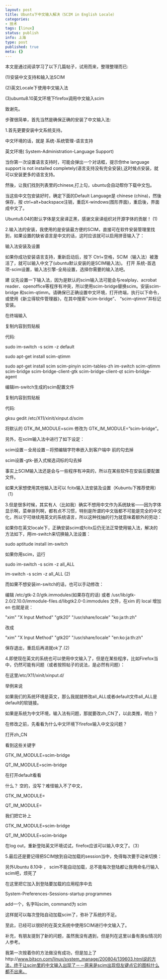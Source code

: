 ```yaml
---
layout: post
title: Ubuntu下中文输入解决（SCIM in English Locale）
categories:
- 技术 
tags: [linux]
status: publish
info: 上海
type: post
published: true
meta: {}
---
```


本文是通过阅读学习了以下几篇帖子，试用而来，整理整理而已: 



(1)安装中文支持和输入法SCIM 



(2)英文Locale下使用中文输入法 



(3)ubuntu8.10英文环境下firefox调用中文输入scim



致谢先。





步骤很简单，首先当然是确保正确的安装了中文输入法:



1.首先更要安装中文系统支持。

中文环境的话，就是 系统-系统管理-语言支持

英文环境( System-Administration-Language Support)

当你第一次设置语言支持时，可能会弹出一个对话框，提示你the language support is not installed completely(语言支持没有完全安装),这时候点安装，就可以安装更多的语言支持。

然後，让我们找到列表里的chinese,打上勾，ubuntu会自动帮你下载中文包。

当这些中文包安装好时，确定下面的Default Language是 chinese (china)，然後保存，按 ctrl+alt+backspace注销，重启X-windows(图形界面)，重启後，界面成中文了。

Ubuntu8.04的默认字体是文泉译正黑，感谢文泉译组织对开源字体的贡献！ (1)

2.输入法的安装，我使用的是安装最方便的SCIM，直接可在软件安装管理里找到，如果设置的缺省语言是中文的话，这时应该就可以启用拼音输入了：

输入法安装及设置

如果你成功安装语言支持，重新启动后，按下 Ctrl+空格，SCIM（输入法）被激活了，就可以输入中文了(ubuntu默认安装的是SCIM输入法)。 打开 系统-首选项-scim设置，输入法引擎-全局设置，选择你需要的输入法吧。

建 议先设置一下输入法，因为是默认的scim输入法可能会与realplay、acrobat reader、openoffice等程序有冲突，所以使用scim-bridge替换scim。安装scim-bridge 和scim-qtimm。请确保已正确设置中文环境，打开终端，执行以下命令，或使用《新立得软件管理器》，在其中搜索”scim-bridge”、 “scim-qtimm”并标记安装。

在终端输入

复制内容到剪贴板

代码:

sudo im-switch -s scim -z default

sudo apt-get install scim-qtimm

sudo apt-get install scim scim-pinyin scim-tables-zh im-switch scim-qtimm scim-bridge scim-bridge-client-gtk scim-bridge-client-qt scim-bridge-agent

编辑im-switch生成的scim配置文件

复制内容到剪贴板

代码:

gksu gedit /etc/X11/xinit/xinput.d/scim

将默认的 GTK_IM_MODULE=scim 修改为 GTK_IM_MODULE=”scim-bridge”。

另外，在scim输入法中进行了如下设定：

scim设置－全局设置－将预编辑字符串嵌入到客户端中 前的勾去掉

scim设置-gtk-嵌入式候选词标的勾去掉

事实上SCIM输入法还是会与一些程序有冲突的，所以在某些软件在安装后要配置文件。

如果大家想使用其他输入法可以 fcitx输入法安装及设置（Kubuntu下推荐使用）（1）

3.但是很多时候，其实有人（比如我）确实不想用中文作为系统缺省——因为字体显示啊，菜单排列啊，都有点不习惯，特别是所谓的中文版都不可能是完全的中文化，所以宁可继续用英文的系统语言，所以这种找抽的行为就意味着额外的劳动：



如果你在英文locale下，正确安装scim或fcitx后仍无法正常使用输入法，解决的方法如下，用im-switch来切换输入法设置：

sudo aptitude install im-switch



如果你用scim，运行



sudo im-switch -s scim -z all_ALL

im-switch -s scim -z all_ALL (2)

而如果不想安装im-switch的话，也可以手动修改：

编辑 /etc/gtk-2.0/gtk.immodules(如果存在的话) 或者 /usr/lib/gtk-2.0/2.10.0/immodule-files.d/libgtk2.0-0.immodules 文件，在xim 的 local 增加 en 也就是说：



"xim" "X Input Method" "gtk20" "/usr/share/locale" "ko:ja:th:zh"



改成



"xim" "X Input Method" "gtk20" "/usr/share/locale" "en:ko:ja:th:zh"



保存退出，重启后再进就ok了.(2)

4.即使现在英文的系统也可以使用中文输入了，但是在某些程序，比如Firefox当中，仍然可能有问题（或者按照帖子的说法，是必然有问题）：

在这里/etc/X11/xinit/xinput.d/

举例来说

如果我们的系统环境是英文，那么我就就修改all_ALL或者default文件all_ALL是default的软链接。

如果是系统为中文环境，输入法有问题，那就要改zh_CN了，以此类推，明白？

在修改之前，先看看为什么中文环境下firefox输入中文没问题？

打开zh_CN

看到这些关键字

GTK_IM_MODULE=scim-bridge

QT_IM_MODULE=scim-bridge

在打开default看看

什么？ 空的，没写？难怪输入不了中文，

GTK_IM_MODULE=

QT_IM_MODULE=



我们把它补上

GTK_IM_MODULE=scim-bridge

QT_IM_MODULE=scim-bridge



在log out，重新登陆英文环境试试，firefox应该可以输入中文了。（3）

5.最后还是要记得把SCIM放到自动加载的session当中，免得每次要手动来切换：

另外Ubuntu 8.10中 ， scim不能自动加载，总不能每次登陆都让我用命名行输入scim吧，烦死了

在这里把它加入到登陆要加载的应用程序中去

System-Preferences-Sessions-startup programmes

add一个，名字叫scim, command为 scim

这样就可以每次登陆自动加载scim了，弥补了系统的不足。

至此，已经可以很好的在英文系统中使用SCIM进行中文输入了。



补充，有朋友提到了新的问题，虽然我没有遇到，但是列在这里以备有类似情况的人参考。

我第一次按着你的方法做没有成功，但是加上了http://www.bitscn.com/linux/system_manage/200804/139603.html说的方法，终于让scim里的中文输入出现了－－原来是scim出现但左键点它的图标什么都不出来。





